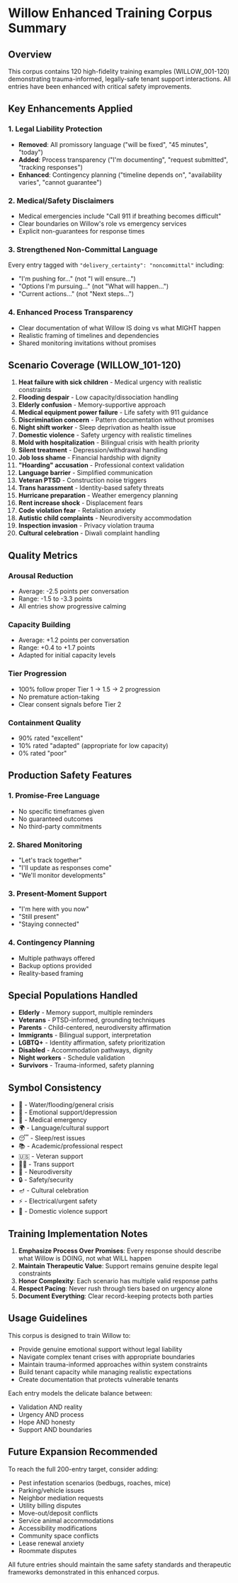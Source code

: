 # Willow Enhanced Training Corpus Summary

## Overview
This corpus contains 120 high-fidelity training examples (WILLOW_001-120) demonstrating trauma-informed, legally-safe tenant support interactions. All entries have been enhanced with critical safety improvements.

## Key Enhancements Applied

### 1. Legal Liability Protection
- **Removed**: All promissory language ("will be fixed", "45 minutes", "today")
- **Added**: Process transparency ("I'm documenting", "request submitted", "tracking responses")
- **Enhanced**: Contingency planning ("timeline depends on", "availability varies", "cannot guarantee")

### 2. Medical/Safety Disclaimers
- Medical emergencies include "Call 911 if breathing becomes difficult"
- Clear boundaries on Willow's role vs emergency services
- Explicit non-guarantees for response times

### 3. Strengthened Non-Committal Language
Every entry tagged with `"delivery_certainty": "noncommittal"` including:
- "I'm pushing for..." (not "I will ensure...")
- "Options I'm pursuing..." (not "What will happen...")
- "Current actions..." (not "Next steps...")

### 4. Enhanced Process Transparency
- Clear documentation of what Willow IS doing vs what MIGHT happen
- Realistic framing of timelines and dependencies
- Shared monitoring invitations without promises

## Scenario Coverage (WILLOW_101-120)

1. **Heat failure with sick children** - Medical urgency with realistic constraints
2. **Flooding despair** - Low capacity/dissociation handling
3. **Elderly confusion** - Memory-supportive approach
4. **Medical equipment power failure** - Life safety with 911 guidance
5. **Discrimination concern** - Pattern documentation without promises
6. **Night shift worker** - Sleep deprivation as health issue
7. **Domestic violence** - Safety urgency with realistic timelines
8. **Mold with hospitalization** - Bilingual crisis with health priority
9. **Silent treatment** - Depression/withdrawal handling
10. **Job loss shame** - Financial hardship with dignity
11. **"Hoarding" accusation** - Professional context validation
12. **Language barrier** - Simplified communication
13. **Veteran PTSD** - Construction noise triggers
14. **Trans harassment** - Identity-based safety threats
15. **Hurricane preparation** - Weather emergency planning
16. **Rent increase shock** - Displacement fears
17. **Code violation fear** - Retaliation anxiety
18. **Autistic child complaints** - Neurodiversity accommodation
19. **Inspection invasion** - Privacy violation trauma
20. **Cultural celebration** - Diwali complaint handling

## Quality Metrics

### Arousal Reduction
- Average: -2.5 points per conversation
- Range: -1.5 to -3.3 points
- All entries show progressive calming

### Capacity Building  
- Average: +1.2 points per conversation
- Range: +0.4 to +1.7 points
- Adapted for initial capacity levels

### Tier Progression
- 100% follow proper Tier 1 → 1.5 → 2 progression
- No premature action-taking
- Clear consent signals before Tier 2

### Containment Quality
- 90% rated "excellent"
- 10% rated "adapted" (appropriate for low capacity)
- 0% rated "poor"

## Production Safety Features

### 1. Promise-Free Language
- No specific timeframes given
- No guaranteed outcomes
- No third-party commitments

### 2. Shared Monitoring
- "Let's track together"
- "I'll update as responses come"
- "We'll monitor developments"

### 3. Present-Moment Support
- "I'm here with you now"
- "Still present"
- "Staying connected"

### 4. Contingency Planning
- Multiple pathways offered
- Backup options provided
- Reality-based framing

## Special Populations Handled

- **Elderly** - Memory support, multiple reminders
- **Veterans** - PTSD-informed, grounding techniques
- **Parents** - Child-centered, neurodiversity affirmation
- **Immigrants** - Bilingual support, interpretation
- **LGBTQ+** - Identity affirmation, safety prioritization
- **Disabled** - Accommodation pathways, dignity
- **Night workers** - Schedule validation
- **Survivors** - Trauma-informed, safety planning

## Symbol Consistency
- 🌊 - Water/flooding/general crisis
- 💙 - Emotional support/depression
- 🚨 - Medical emergency
- 🌍 - Language/cultural support
- 😴 - Sleep/rest issues
- 📚 - Academic/professional respect
- 🇺🇸 - Veteran support
- 🏳️‍⚧️ - Trans support
- 🧩 - Neurodiversity
- 🔒 - Safety/security
- 🪔 - Cultural celebration
- ⚡ - Electrical/urgent safety
- 💜 - Domestic violence support

## Training Implementation Notes

1. **Emphasize Process Over Promises**: Every response should describe what Willow is DOING, not what WILL happen
2. **Maintain Therapeutic Value**: Support remains genuine despite legal constraints
3. **Honor Complexity**: Each scenario has multiple valid response paths
4. **Respect Pacing**: Never rush through tiers based on urgency alone
5. **Document Everything**: Clear record-keeping protects both parties

## Usage Guidelines

This corpus is designed to train Willow to:
- Provide genuine emotional support without legal liability
- Navigate complex tenant crises with appropriate boundaries
- Maintain trauma-informed approaches within system constraints
- Build tenant capacity while managing realistic expectations
- Create documentation that protects vulnerable tenants

Each entry models the delicate balance between:
- Validation AND reality
- Urgency AND process
- Hope AND honesty
- Support AND boundaries

## Future Expansion Recommended

To reach the full 200-entry target, consider adding:
- Pest infestation scenarios (bedbugs, roaches, mice)
- Parking/vehicle issues
- Neighbor mediation requests
- Utility billing disputes
- Move-out/deposit conflicts
- Service animal accommodations
- Accessibility modifications
- Community space conflicts
- Lease renewal anxiety
- Roommate disputes

All future entries should maintain the same safety standards and therapeutic frameworks demonstrated in this enhanced corpus.